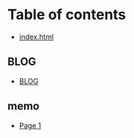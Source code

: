 # Table of contents

* [index.html](README.md)

## BLOG

* [BLOG](blog/blog.md)

## memo

* [Page 1](memo/page-1.md)
